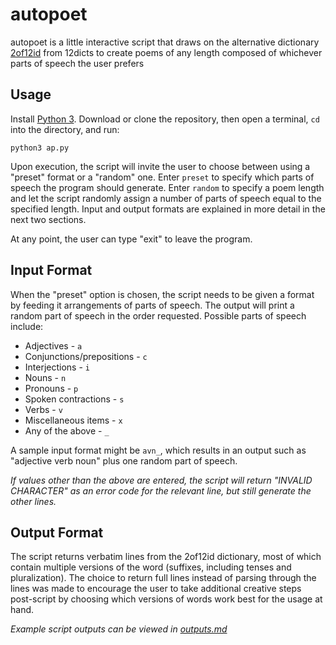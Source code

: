 # autopoet
autopoet is a little interactive script that draws on the alternative dictionary [2of12id](http://wordlist.aspell.net/alt12dicts-infl-readme/) from 12dicts to create poems of any length composed of whichever parts of speech the user prefers

## Usage
Install [Python 3](https://www.python.org/downloads/). Download or clone the repository, then open a terminal, `cd` into the directory, and run:

`python3 ap.py`

Upon execution, the script will invite the user to choose between using a "preset" format or a "random" one. Enter `preset` to specify which parts of speech the program should generate. Enter `random` to specify a poem length and let the script randomly assign a number of parts of speech equal to the specified length. Input and output formats are explained in more detail in the next two sections.

At any point, the user can type "exit" to leave the program.

## Input Format
When the "preset" option is chosen, the script needs to be given a format by feeding it arrangements of parts of speech. The output will print a random part of speech in the order requested. Possible parts of speech include:
* Adjectives - `a`
* Conjunctions/prepositions - `c`
* Interjections - `i`
* Nouns - `n`
* Pronouns - `p`
* Spoken contractions - `s`
* Verbs - `v`
* Miscellaneous items - `x`
* Any of the above - `_`

A sample input format might be `avn_`, which results in an output such as "adjective verb noun" plus one random part of speech.

*If values other than the above are entered, the script will return "INVALID CHARACTER" as an error code for the relevant line, but still generate the other lines.*

## Output Format
The script returns verbatim lines from the 2of12id dictionary, most of which contain multiple versions of the word (suffixes, including tenses and pluralization). The choice to return full lines instead of parsing through the lines was made to encourage the user to take additional creative steps post-script by choosing which versions of words work best for the usage at hand.

*Example script outputs can be viewed in [outputs.md](/outputs.md)*